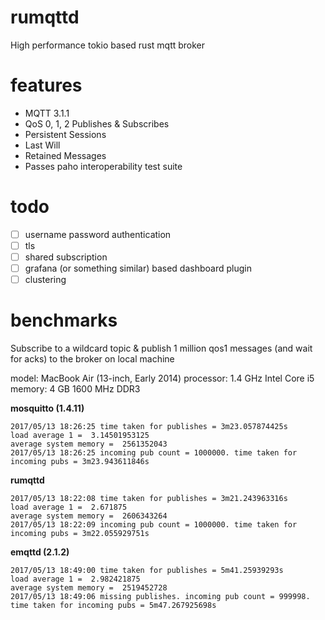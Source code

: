 # rumqttd
High performance tokio based rust mqtt broker

# features

* MQTT 3.1.1
* QoS 0, 1, 2 Publishes & Subscribes
* Persistent Sessions
* Last Will
* Retained Messages
* Passes paho interoperability test suite

# todo

- [ ] username password authentication
- [ ] tls
- [ ] shared subscription
- [ ] grafana (or something similar) based dashboard plugin
- [ ] clustering

# benchmarks

Subscribe to a wildcard topic & publish 1 million qos1 messages (and wait for acks)
to the broker on local machine

model: MacBook Air (13-inch, Early 2014)
processor: 1.4 GHz Intel Core i5
memory: 4 GB 1600 MHz DDR3

**mosquitto (1.4.11)**

```
2017/05/13 18:26:25 time taken for publishes = 3m23.057874425s
load average 1 =  3.14501953125
average system memory =  2561352043
2017/05/13 18:26:25 incoming pub count = 1000000. time taken for incoming pubs = 3m23.943611846s
```

**rumqttd**

```
2017/05/13 18:22:08 time taken for publishes = 3m21.243963316s
load average 1 =  2.671875
average system memory =  2606343264
2017/05/13 18:22:09 incoming pub count = 1000000. time taken for incoming pubs = 3m22.055929751s
```

**emqttd (2.1.2)**

```
2017/05/13 18:49:00 time taken for publishes = 5m41.25939293s
load average 1 =  2.982421875
average system memory =  2519452728
2017/05/13 18:49:06 missing publishes. incoming pub count = 999998. time taken for incoming pubs = 5m47.267925698s
```

